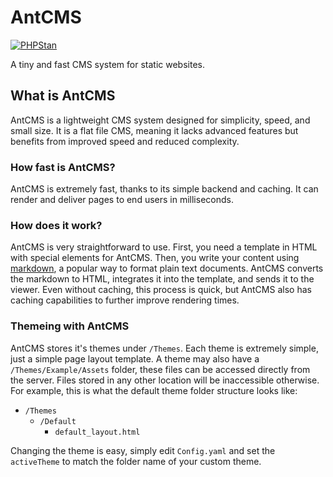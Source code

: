 # AntCMS

[![PHPStan](https://github.com/BelleNottelling/AntCMS/actions/workflows/phpstan.yml/badge.svg)](https://github.com/BelleNottelling/AntCMS/actions/workflows/phpstan.yml)

A tiny and fast CMS system for static websites.

## What is AntCMS

AntCMS is a lightweight CMS system designed for simplicity, speed, and small size. It is a flat file CMS, meaning it lacks advanced features but benefits from improved speed and reduced complexity.

### How fast is AntCMS?

AntCMS is extremely fast, thanks to its simple backend and caching. It can render and deliver pages to end users in milliseconds.

### How does it work?

AntCMS is very straightforward to use. First, you need a template in HTML with special elements for AntCMS. Then, you write your content using [markdown](https://www.markdownguide.org/getting-started/), a popular way to format plain text documents. AntCMS converts the markdown to HTML, integrates it into the template, and sends it to the viewer. Even without caching, this process is quick, but AntCMS also has caching capabilities to further improve rendering times.

### Themeing with AntCMS

AntCMS stores it's themes under `/Themes`. Each theme is extremely simple, just a simple page layout template.
A theme may also have a `/Themes/Example/Assets` folder, these files can be accessed directly from the server. Files stored in any other location will be inaccessible otherwise.
For example, this is what the default theme folder structure looks like:

- `/Themes`
  - `/Default`
    - `default_layout.html`

Changing the theme is easy, simply edit `Config.yaml` and set the `activeTheme` to match the folder name of your custom theme.
